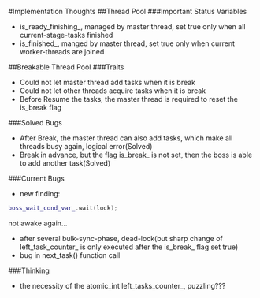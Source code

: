 #Implementation Thoughts
##Thread Pool
###Important Status Variables
- is_ready_finishing_, managed by master thread, set true only when all current-stage-tasks finished
- is_finished_, manged by master thread, set true only when current worker-threads are joined

##Breakable Thread Pool
###Traits
- Could not let master thread add tasks when it is break
- Could not let other threads acquire tasks when it is break
- Before Resume the tasks, the master thread is required to reset the is_break flag

###Solved Bugs
- After Break, the master thread can also add tasks, which make all threads busy again, logical error(Solved)
- Break in advance, but the flag is_break_ is not set, then the boss is able to add another task(Solved)

###Current Bugs
- new finding:   
```cpp
boss_wait_cond_var_.wait(lock);
```   
not awake again...
- after several bulk-sync-phase, dead-lock(but sharp change of left_task_counter_ is only executed after the is_break_ flag set true)
- bug in next_task() function call

###Thinking
- the necessity of the atomic_int left_tasks_counter_, puzzling???